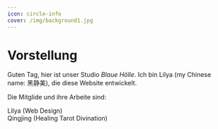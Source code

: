 ```yaml
---
icon: circle-info
cover: /img/background1.jpg 
---
```


# Vorstellung

Guten Tag, hier ist unser Studio <i>Blaue Hölle</i>. Ich bin Lilya (my Chinese name: 黑静美), die diese Website entwickelt. <br>

Die Mitglide und ihre Arbeite sind:<br>

Lilya (Web Design) <br>Qingjing (Healing Tarot Divination)<br>
